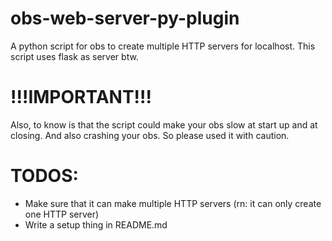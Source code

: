 # obs-web-server-py-plugin
A python script for obs to create multiple HTTP servers for localhost.
This script uses flask as server btw.

# !!!IMPORTANT!!!
Also, to know is that the script could make your obs slow at start up and at closing.
And also crashing your obs.
So please used it with caution.

# TODOS:
* Make sure that it can make multiple HTTP servers (rn: it can only create one HTTP server)
* Write a setup thing in README.md